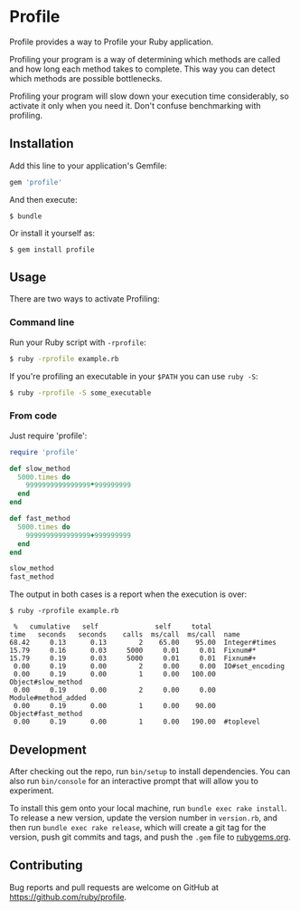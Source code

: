 # Profile

Profile provides a way to Profile your Ruby application.

Profiling your program is a way of determining which methods are called and
how long each method takes to complete.  This way you can detect which
methods are possible bottlenecks.

Profiling your program will slow down your execution time considerably,
so activate it only when you need it.  Don't confuse benchmarking with
profiling.

## Installation

Add this line to your application's Gemfile:

```ruby
gem 'profile'
```

And then execute:

    $ bundle

Or install it yourself as:

    $ gem install profile

## Usage

There are two ways to activate Profiling:

### Command line

Run your Ruby script with <code>-rprofile</code>:

```bash
$ ruby -rprofile example.rb
```

If you're profiling an executable in your <code>$PATH</code> you can use
<code>ruby -S</code>:

```bash
$ ruby -rprofile -S some_executable
```

### From code

Just require 'profile':

```ruby
require 'profile'

def slow_method
  5000.times do
    9999999999999999*999999999
  end
end

def fast_method
  5000.times do
    9999999999999999+999999999
  end
end

slow_method
fast_method
```

The output in both cases is a report when the execution is over:

```
$ ruby -rprofile example.rb

 %   cumulative   self              self     total
time   seconds   seconds    calls  ms/call  ms/call  name
68.42     0.13      0.13        2    65.00    95.00  Integer#times
15.79     0.16      0.03     5000     0.01     0.01  Fixnum#*
15.79     0.19      0.03     5000     0.01     0.01  Fixnum#+
 0.00     0.19      0.00        2     0.00     0.00  IO#set_encoding
 0.00     0.19      0.00        1     0.00   100.00  Object#slow_method
 0.00     0.19      0.00        2     0.00     0.00  Module#method_added
 0.00     0.19      0.00        1     0.00    90.00  Object#fast_method
 0.00     0.19      0.00        1     0.00   190.00  #toplevel
```

## Development

After checking out the repo, run `bin/setup` to install dependencies. You can also run `bin/console` for an interactive prompt that will allow you to experiment.

To install this gem onto your local machine, run `bundle exec rake install`. To release a new version, update the version number in `version.rb`, and then run `bundle exec rake release`, which will create a git tag for the version, push git commits and tags, and push the `.gem` file to [rubygems.org](https://rubygems.org).

## Contributing

Bug reports and pull requests are welcome on GitHub at https://github.com/ruby/profile.
